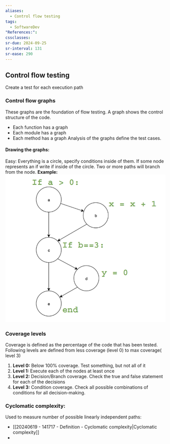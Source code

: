 ```yaml
---
aliases:
  - Control flow testing
tags:
  - SoftwareDev
"References:": 
cssclasses: 
sr-due: 2024-09-25
sr-interval: 131
sr-ease: 290
---
```

## Control flow testing
Create a test for each execution path
### Control flow graphs
These graphs are the foundation of flow testing. A graph shows the control structure of the code. 
+ Each function has a graph 
+ Each module has a graph
+ Each method has a graph
Analysis of the graphs define the test cases.
#### Drawing the graphs: 
Easy: Everything is a circle, specify conditions inside of them. If some node represents an if write if inside of the circle. Two or more paths will branch from the node. 
**Example:**
	![Control Flow Graph Example](../99%20-%20Meta/0.%20Attachments/Control%20Flow%20Graph%20Example.png)
### Coverage levels
Coverage is defined as the percentage of the code that has been tested. Following levels are defined from less coverage (level 0) to max coverage( level 3)
1. **Level 0:**  Below 100% coverage. Test something, but not all of it
2. **Level 1:** Execute each of the nodes at least once
3. **Level 2:** Decision/Branch coverage. Check the true and false statement for each of the decisions
4. **Level 3:** Condition coverage. Check all possible combinations of conditions for all decision-making.

### Cyclomatic complexity: 
Used to measure number of possible linearly independent paths: 
+ [[20240619 - 141717 - Definition - Cyclomatic complexity|Cyclomatic complexity]]
+ 